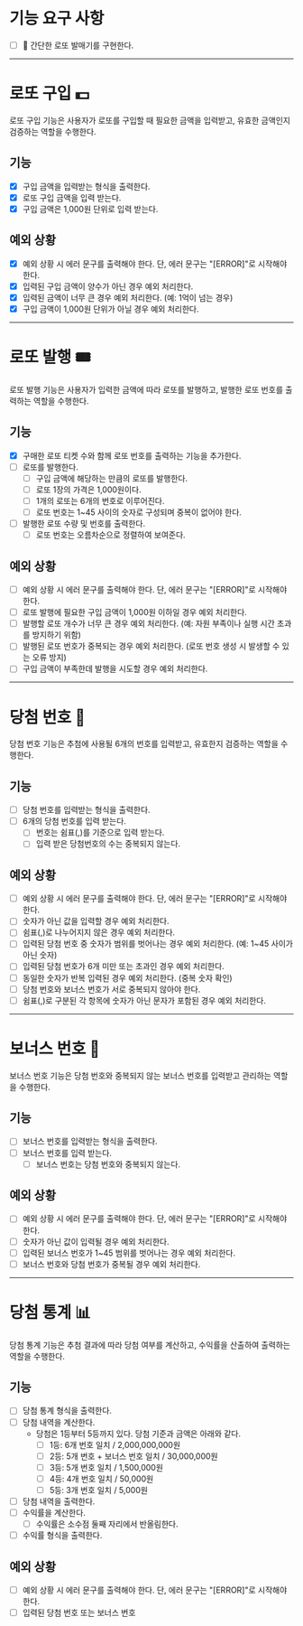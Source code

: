 # 기능 요구 사항
- [ ] 🎰 간단한 로또 발매기를 구현한다.

---

# 로또 구입 💵
로또 구입 기능은 사용자가 로또를 구입할 때 필요한 금액을 입력받고, 유효한 금액인지 검증하는 역할을 수행한다.

## 기능

- [x] 구입 금액을 입력받는 형식을 출력한다.
- [x] 로또 구입 금액을 입력 받는다.
- [x] 구입 금액은 1,000원 단위로 입력 받는다.

## 예외 상황
- [x] 예외 상황 시 에러 문구를 출력해야 한다. 단, 에러 문구는 "[ERROR]"로 시작해야 한다.
- [x] 입력된 구입 금액이 양수가 아닌 경우 예외 처리한다.
- [x] 입력된 금액이 너무 큰 경우 예외 처리한다. (예: 1억이 넘는 경우)
- [x] 구입 금액이 1,000원 단위가 아닐 경우 예외 처리한다.

---

# 로또 발행 🎟️
로또 발행 기능은 사용자가 입력한 금액에 따라 로또를 발행하고, 발행한 로또 번호를 출력하는 역할을 수행한다.

## 기능

- [x] 구매한 로또 티켓 수와 함께 로또 번호를 출력하는 기능을 추가한다.
- [ ] 로또를 발행한다.
  - [ ] 구입 금액에 해당하는 만큼의 로또를 발행한다.
  - [ ] 로또 1장의 가격은 1,000원이다.
  - [ ] 1개의 로또는 6개의 번호로 이루어진다.
  - [ ] 로또 번호는 1~45 사이의 숫자로 구성되며 중복이 없어야 한다.
- [ ] 발행한 로또 수량 및 번호를 출력한다.
  - [ ] 로또 번호는 오름차순으로 정렬하여 보여준다.

## 예외 상황
- [ ] 예외 상황 시 에러 문구를 출력해야 한다. 단, 에러 문구는 "[ERROR]"로 시작해야 한다.
- [ ] 로또 발행에 필요한 구입 금액이 1,000원 이하일 경우 예외 처리한다.
- [ ] 발행할 로또 개수가 너무 큰 경우 예외 처리한다. (예: 자원 부족이나 실행 시간 초과를 방지하기 위함)
- [ ] 발행된 로또 번호가 중복되는 경우 예외 처리한다. (로또 번호 생성 시 발생할 수 있는 오류 방지)
- [ ] 구입 금액이 부족한데 발행을 시도할 경우 예외 처리한다.

---

# 당첨 번호 🎯
당첨 번호 기능은 추첨에 사용될 6개의 번호를 입력받고, 유효한지 검증하는 역할을 수행한다.

## 기능

- [ ] 당첨 번호를 입력받는 형식을 출력한다.
- [ ] 6개의 당첨 번호를 입력 받는다.
  - [ ] 번호는 쉼표(,)를 기준으로 입력 받는다.
  - [ ] 입력 받은 당첨번호의 수는 중복되지 않는다.

## 예외 상황
- [ ] 예외 상황 시 에러 문구를 출력해야 한다. 단, 에러 문구는 "[ERROR]"로 시작해야 한다.
- [ ] 숫자가 아닌 값을 입력할 경우 예외 처리한다.
- [ ] 쉼표(,)로 나누어지지 않은 경우 예외 처리한다.
- [ ] 입력된 당첨 번호 중 숫자가 범위를 벗어나는 경우 예외 처리한다. (예: 1~45 사이가 아닌 숫자)
- [ ] 입력된 당첨 번호가 6개 미만 또는 초과인 경우 예외 처리한다.
- [ ] 동일한 숫자가 반복 입력된 경우 예외 처리한다. (중복 숫자 확인)
- [ ] 당첨 번호와 보너스 번호가 서로 중복되지 않아야 한다.
- [ ] 쉼표(,)로 구분된 각 항목에 숫자가 아닌 문자가 포함된 경우 예외 처리한다.

---

# 보너스 번호 🎁
보너스 번호 기능은 당첨 번호와 중복되지 않는 보너스 번호를 입력받고 관리하는 역할을 수행한다.

## 기능

- [ ] 보너스 번호를 입력받는 형식을 출력한다.
- [ ] 보너스 번호를 입력 받는다.
  - [ ] 보너스 번호는 당첨 번호와 중복되지 않는다.

## 예외 상황
- [ ] 예외 상황 시 에러 문구를 출력해야 한다. 단, 에러 문구는 "[ERROR]"로 시작해야 한다.
- [ ] 숫자가 아닌 값이 입력될 경우 예외 처리한다.
- [ ] 입력된 보너스 번호가 1~45 범위를 벗어나는 경우 예외 처리한다.
- [ ] 보너스 번호와 당첨 번호가 중복될 경우 예외 처리한다.

---

# 당첨 통계 📊
당첨 통계 기능은 추첨 결과에 따라 당첨 여부를 계산하고, 수익률을 산출하여 출력하는 역할을 수행한다.

## 기능

- [ ] 당첨 통계 형식을 출력한다.
- [ ] 당첨 내역을 계산한다.
  - 당첨은 1등부터 5등까지 있다. 당첨 기준과 금액은 아래와 같다.
    - [ ] 1등: 6개 번호 일치 / 2,000,000,000원
    - [ ] 2등: 5개 번호 + 보너스 번호 일치 / 30,000,000원
    - [ ] 3등: 5개 번호 일치 / 1,500,000원
    - [ ] 4등: 4개 번호 일치 / 50,000원
    - [ ] 5등: 3개 번호 일치 / 5,000원
- [ ] 당첨 내역을 출력한다.
- [ ] 수익률을 계산한다.
  - [ ] 수익률은 소수점 둘째 자리에서 반올림한다.
- [ ] 수익률 형식을 출력한다.

## 예외 상황
- [ ] 예외 상황 시 에러 문구를 출력해야 한다. 단, 에러 문구는 "[ERROR]"로 시작해야 한다.
- [ ] 입력된 당첨 번호 또는 보너스 번호
